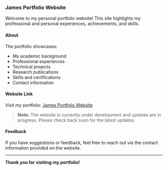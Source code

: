 ### James Portfolio Website

Welcome to my personal portfolio website! This site highlights my professional and personal experiences, achievements, and skills.

#### **About**
The portfolio showcases:
- My academic background
- Professional experiences
- Technical projects
- Research publications
- Skills and certifications
- Contact information

#### **Website Link**
Visit my portfolio: [James Portfolio Website](https://james-portfolio-web.vercel.app/)

> **Note:** The website is currently under development and updates are in progress. Please check back soon for the latest updates.

#### **Feedback**
If you have suggestions or feedback, feel free to reach out via the contact information provided on the website.

---

**Thank you for visiting my portfolio!**
